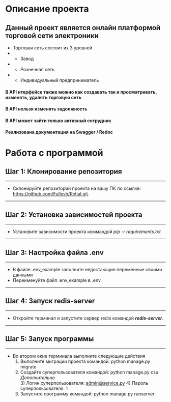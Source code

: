 # Описание проекта

## Данный проект является онлайн платформой торговой сети электроники
* Торговая сеть состоит их 3 уровней 
* * Завод
* * Рознечная сеть
* * Индивидуальный предприниматель

#### В API нтерфейсе также можно как создавать так и просматривать, изменять, удалять торговую сеть
#### В API нельзя изменять задолжность
#### В API может зайти только активный сотрудник
#### Реализована документация на Swagger / Redoc

# Работа с программой
## Шаг 1: Клонирование репозитория
___

* Склонируйте репозиторий проекта на вашу ПК по ссылке: https://github.com/Fullesh/Retial.git.
___

## Шаг 2: Установка зависимостей проекта
___

* Установите зависимости проекта коммандой _pip -r requirements.txt_
___

## Шаг 3: Настройка файла .env
___

* В файле .env_example заполните недостающие переменные своими данными
* Переименуйте файл .env_example в .env
___

## Шаг 4: Запуск redis-server
___

* Откройте терминал и запустите сервер redis командой _**redis-server**_.
___

## Шаг 5: Запуск программы
___

* Во втором окне терминала выполните следующие действия
  1) Выполните миграции проекта командой: python manage.py migrate
  2) Создайте суперпользователя командой: python manage.py csu \
  *Дополнительно* \
     3) Логин суперпользователя: admin@service.py
     4) Пароль суперпользователя: 1 
  3) Запустите программу командой: python manage.py runserver
